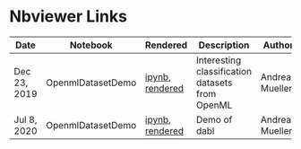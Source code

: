 # Nbviewer Links

|  Date  | Notebook | Rendered   | Description  |  Author | Contributor(s) |
|---|---|---|---|---| ---|
| Dec 23, 2019 | OpenmlDatasetDemo  | [ipynb](https://github.com/bhishanpdl/dabl/blob/master/notebooks/OpenmlDatasetDemo.ipynb), [rendered](https://nbviewer.jupyter.org/github/bhishanpdl/dabl/blob/master/notebooks/OpenmlDatasetDemo.ipynb)  | Interesting classification datasets from OpenML  | Andreas Mueller  | Bhishan Poudel|
| Jul 8, 2020| OpenmlDatasetDemo  | [ipynb](https://github.com/bhishanpdl/dabl/blob/master/notebooks/demo.ipynb), [rendered](https://nbviewer.jupyter.org/github/bhishanpdl/dabl/blob/master/notebooks/demo.ipynb)  | Demo of dabl  | Andreas Mueller  | Bhishan Poudel|